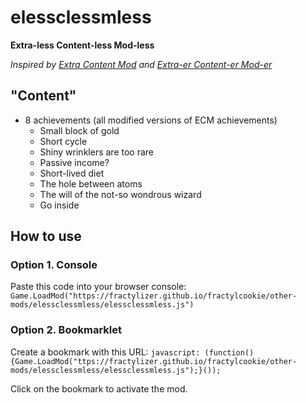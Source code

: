 # elessclessmless
**Extra-less Content-less Mod-less**

*Inspired by [Extra Content Mod](https://github.com/Lookas123/ECM) and [Extra-er Content-er Mod-er](https://hellopir2.github.io/cc-mods/eercermer/main.js)*
## "Content"
- 8 achievements (all modified versions of ECM achievements)
  - Small block of gold
  - Short cycle
  - Shiny wrinklers are too rare
  - Passive income?
  - Short-lived diet
  - The hole between atoms
  - The will of the not-so wondrous wizard
  - Go inside
## How to use
### Option 1. Console
Paste this code into your browser console: `Game.LoadMod("https://fractylizer.github.io/fractylcookie/other-mods/elessclessmless/elessclessmless.js")`
### Option 2. Bookmarklet
Create a bookmark with this URL: `javascript: (function(){Game.LoadMod("ttps://fractylizer.github.io/fractylcookie/other-mods/elessclessmless/elessclessmless.js");}());`

Click on the bookmark to activate the mod.
